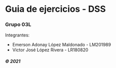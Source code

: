 # Guia de ejercicios - DSS

### Grupo 03L


Integrantes: 

 - Emerson Adonay López Maldonado - LM201989
 - Victor José López Rivera - LR180820

##### © 2021

